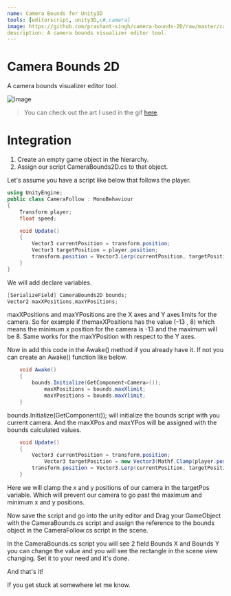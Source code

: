 ```yaml
---
name: Camera Bounds for Unity3D
tools: [editorscript, unity3D,c#,camera]
image: https://github.com/prashant-singh/camera-bounds-2D/raw/master/camera%20bounds1.gif
description: A camera bounds visualizer editor tool.
---
```

# Camera Bounds 2D
A camera bounds visualizer editor tool.

![image](https://github.com/prashant-singh/camera-bounds-2D/raw/master/camera%20bounds1.gif)

> You can check out the art I used in the gif [here](https://0x72.itch.io/dungeontileset-ii).

# Integration

1. Create an empty game object in the hierarchy.
2. Assign our script CameraBounds2D.cs to that object. 

Let's assume you have a script like below that follows the player.

```csharp
using UnityEngine;
public class CameraFollow : MonoBehaviour
{
	Transform player;
	float speed;

	void Update()
	{
		Vector3 currentPosition = transform.position;
		Vector3 targetPosition = player.position;
		transform.position = Vector3.Lerp(currentPosition, targetPosition, Time.deltaTime * speed);
	}
}
```
We will add declare variables.

```csharp
[SerializeField] CameraBounds2D bounds;
Vector2 maxXPositions,maxYPositions;
```

maxXPositions and maxYPositions are the X axes and Y axes limits for the camera.
So for example if themaxXPositions has the value (-13 , 8) which means the minimum x position for the camera is -13 and the maximum will be 8. Same works for the maxYPosition with respect to the Y axes.

Now in add this code in the Awake() method if you already have it.
If not you can create an Awake() function like below.

```csharp
	void Awake()
	{
		bounds.Initialize(GetComponent<Camera>());
        	maxXPositions = bounds.maxXlimit;
        	maxYPositions = bounds.maxYlimit;
	}
``` 
bounds.Initialize(GetComponent<Camera>()); will initialize the bounds script with you current camera.
And the maxXPos and maxYPos will be assigned with the bounds calculated values.

```csharp
	void Update()
	{
		Vector3 currentPosition = transform.position;
	        Vector3 targetPosition = new Vector3(Mathf.Clamp(player.position.x, maxXPositions.x, maxXPositions.y), Mathf.Clamp(player.position.y, maxYPositions.x, maxYPositions.y), currPos.z);
		transform.position = Vector3.Lerp(currentPosition, targetPosition, Time.deltaTime * speed);
	}
```
Here we will clamp the x and y positions of our camera in the targetPos variable.
Which will prevent our camera to go past the maximum and minimum x and y positions.

Now save the script and go into the unity editor and Drag your GameObject with the CameraBounds.cs script and assign the reference to the bounds object in the CameraFollow.cs script in the scene.

In the CameraBounds.cs script you will see 2 field Bounds X and Bounds Y you can change the value and you will see the rectangle in the scene view changing.
Set it to your need and it's done.

And that's it!

If you get stuck at somewhere let me know.
